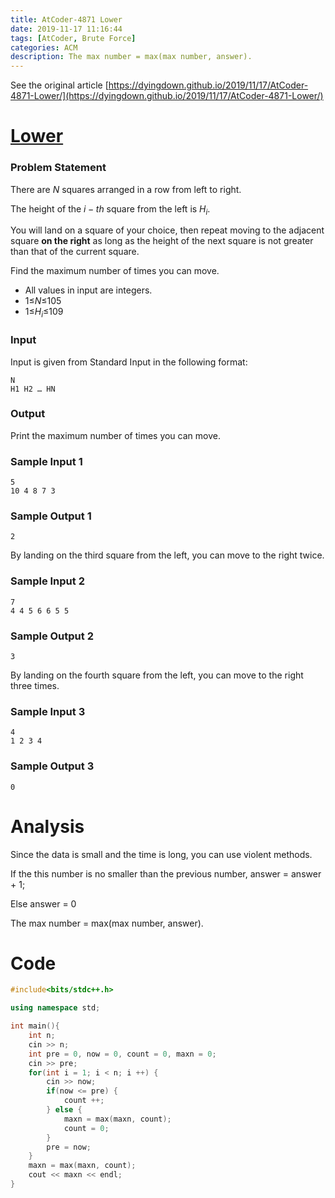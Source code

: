 ```yaml
---
title: AtCoder-4871 Lower
date: 2019-11-17 11:16:44
tags: [AtCoder, Brute Force]
categories: ACM
description: The max number = max(max number, answer).
---
```


See the original article [https://dyingdown.github.io/2019/11/17/AtCoder-4871-Lower/](https://dyingdown.github.io/2019/11/17/AtCoder-4871-Lower/)
# [Lower](https://abc139.contest.atcoder.jp/tasks/abc139_c?lang=en)

### Problem Statement				

There are $N$ squares arranged in a row from left to right.

The height of the $i-th$ square from the left is $H_i$.

You will land on a square of your choice, then repeat moving to the adjacent square **on the right** as long as the height of the next square is not greater than that of the current square.

Find the maximum number of times you can move.

<!--more-->

- All values in input are integers.
- 1≤$N$≤105
- 1≤$H_i$≤109

### Input

Input is given from Standard Input in the following format:

```
N
H1 H2 … HN
```

### Output

Print the maximum number of times you can move.

### Sample Input 1

```
5
10 4 8 7 3
```

### Sample Output 1

```
2
```

By landing on the third square from the left, you can move to the right twice.

### Sample Input 2

```
7
4 4 5 6 6 5 5
```

### Sample Output 2

```
3
```

By landing on the fourth square from the left, you can move to the right three times.

### Sample Input 3

```
4
1 2 3 4
```

### Sample Output 3

```
0
```

# Analysis

Since the data is small and the time is long, you can  use violent methods. 

If the this number is no smaller than the previous number, answer = answer + 1;

Else answer = 0

The max number = max(max number, answer).

# Code

```c++
#include<bits/stdc++.h>

using namespace std;

int main(){
	int n;
	cin >> n;
	int pre = 0, now = 0, count = 0, maxn = 0;
	cin >> pre;
	for(int i = 1; i < n; i ++) {
		cin >> now;
		if(now <= pre) {
			count ++;
		} else {
			maxn = max(maxn, count);
			count = 0;
		}
		pre = now;
	}
	maxn = max(maxn, count);
	cout << maxn << endl;
}
```